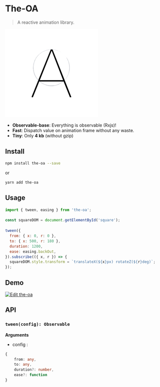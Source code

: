 # The-OA

> A reactive animation library.

<img src="https://github.com/Jerry-Hong/react-oa/blob/master/assets/logo.png?raw=true" width="300">

- **Observable-base**: Everything is observable (Rxjs)!
- **Fast**: Dispatch value on animation frame without any waste.
- **Tiny**: Only **4 kb** (without gzip)

## Install

```bash
npm install the-oa --save
```

or 

```bash
yarn add the-oa
```

## Usage

```javascript
import { tween, easing } from 'the-oa';

const squareDOM = document.getElementById('square');

tween({
  from: { x: 0, r: 0 },
  to: { x: 500, r: 180 },
  duration: 1200,
  ease: easing.backOut,
}).subscribe(({ x, r }) => {
  squareDOM.style.transform = `translateX(${x}px) rotateZ(${r}deg)`;
});
```

## Demo

[![Edit the-oa](https://codesandbox.io/static/img/play-codesandbox.svg)](https://codesandbox.io/s/v07llx1l90)

## API

### `tween(config): Observable`

**Arguments**

- config : 

```typescript
{
    from: any,
    to: any,
    duration?: number,
    ease?: function
}
```

